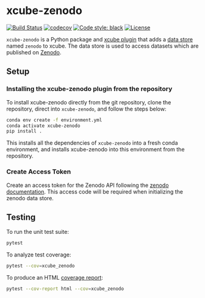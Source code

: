 # xcube-zenodo

[![Build Status](https://github.com/xcube-dev/xcube-zenodo/actions/workflows/unittest-workflow.yml/badge.svg?branch=main)](https://github.com/xcube-dev/xcube-zenodo/actions)
[![codecov](https://codecov.io/gh/xcube-dev/xcube-zenodo/graph/badge.svg?token=ktcp1maEgz)](https://codecov.io/gh/xcube-dev/xcube-zenodo)
[![Code style: black](https://img.shields.io/badge/code%20style-black-000000.svg)](https://github.com/psf/black)
[![License](https://img.shields.io/github/license/dcs4cop/xcube-smos)](https://github.com/xcube-dev/xcube-zenodo/blob/main/LICENSE)

`xcube-zenodo` is a Python package and
[xcube plugin](https://xcube.readthedocs.io/en/latest/plugins.html) that adds a
[data store](https://xcube.readthedocs.io/en/latest/api.html#data-store-framework)
named `zenodo` to xcube. The data store is used to access datasets which are published
on [Zenodo](https://zenodo.org/).


## Setup <a name="setup"></a>

### Installing the xcube-zenodo plugin from the repository <a name="install_source"></a>

To install xcube-zenodo directly from the git repository, clone the repository,
direct into `xcube-zenodo`, and follow the steps below:

```bash
conda env create -f environment.yml
conda activate xcube-zenodo
pip install .
```

This installs all the dependencies of `xcube-zenodo` into a fresh conda
environment, and installs xcube-zenodo into this environment from the
repository.

### Create Access Token
Create an access token for the Zenodo API following the [zenodo documentation](https://zenodo.org/login/?next=%2Faccount%2Fsettings%2Fapplications%2Ftokens%2Fnew%2F).
This access code will be required when initializing the zenodo data store.

## Testing <a name="testing"></a>

To run the unit test suite:

```bash
pytest
```

To analyze test coverage:

```bash
pytest --cov=xcube_zenodo
```

To produce an HTML
[coverage report](https://pytest-cov.readthedocs.io/en/latest/reporting.html):

```bash
pytest --cov-report html --cov=xcube_zenodo
```